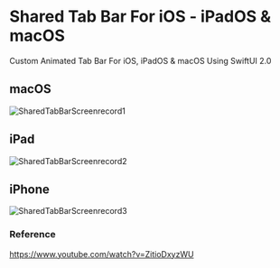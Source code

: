 # Shared Tab Bar For iOS - iPadOS & macOS

Custom Animated Tab Bar For iOS, iPadOS & macOS Using SwiftUI 2.0

## macOS

![SharedTabBarScreenrecord1](https://user-images.githubusercontent.com/3436468/108207009-1fd94b00-7162-11eb-97ac-9b44d4b09f4c.gif)

## iPad

![SharedTabBarScreenrecord2](https://user-images.githubusercontent.com/3436468/108207004-1ea81e00-7162-11eb-8afe-d3e5941410e3.gif)

## iPhone

![SharedTabBarScreenrecord3](https://user-images.githubusercontent.com/3436468/108206992-194ad380-7162-11eb-85c9-d9753dc059f0.gif)

### Reference

https://www.youtube.com/watch?v=ZitioDxyzWU

